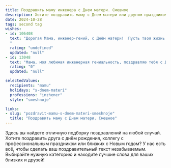 ```yaml
---
title: Поздравить маму инженера с Днем матери. Смешное
description: Хотите поздравить маму с Днем матери или другим праздником? Наш ИИ создаст незабываемое поздравление, а вы обязательно выделитесь среди других.  
date: 2024-10-28
tags: second tag
wishes:
- id: 106408
  text: "Дорогая Мама, инженер-гений, с Днём матери!  Пусть твоя жизнь будет настолько же стабильной и прочной, как конструкции, которые ты проектируешь, а проблемы решаются с такой же лёгкостью, как ты находишь оптимальные решения в сложнейших уравнениях.  Пусть твой дом будет полон не только комфорта, но и радости, а  шум от бурлящей семейной жизни не сравнится по мощности ни с одним реактивным двигателем!  С праздником!
  "
  rating: "undefined"
  updated: "null"
- id: 13048
  text: "Мама, моя любимая инженерная гениальность, поздравляю тебя с Днем Матери! Пусть твои проекты всегда завершаются успехом, а в нашем доме не будет ни одного бракованного дня. Ты – не просто мама, ты – мастер на все руки, которая умеет создавать шедевры из наших жизненных заварушек. Спасибо за то, что строишь нам счастливое будущее, даже если иногда мы кажемся тебе не самым простым материалом для строительства. Ты – моя супергероиня, и я безумно тебя люблю!"
  rating: "0"
  updated: "null"

selectedValues:
  recipients: "mamu"
  holidays: "s-dnem-materi"
  professions: "inzhener"
  style: "smeshnoje"

links:
- slug: "pozdravit-mamu-s-dnem-materi-smeshnoje"
  title: "Поздравить маму с Днем матери. Смешное"
---
```


Здесь вы найдете отличную подборку поздравлений на любой случай. 
Хотите поздравить друга с днём рождения, коллегу с профессиональным праздником или близких с Новым годом? У нас есть всё, чтобы сделать ваш поздравительный текст незабываемым. Выбирайте нужную категорию и находите лучшие слова для ваших близких и друзей!
